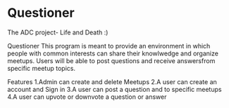 # Questioner
The ADC project- Life and Death :)

Questioner
This program is meant to provide an environment in which people with common interests can share their knowlwedge and organize meetups.
Users will be able to post questions and receive answersfrom specific meetup topics. 

Features
1.Admin can create and delete Meetups
2.A user can create an account and Sign in
3.A user can post a question and to specific meetups
4.A user can upvote or downvote a question or answer




